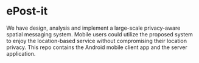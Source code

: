 # ePost-it
We have design, analysis and implement a large-scale privacy-aware spatial messaging system. Mobile users could utilize the proposed system to enjoy the location-based service without compromising their location privacy. This repo contains the Android mobile client app and the server application.  
